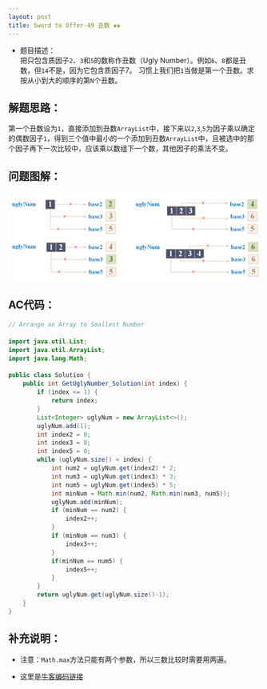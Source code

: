 ```yaml
---
layout: post
title: Sword to Offer-49 丑数 ❀❀
---
```


* 题目描述：  
把只包含质因子`2`、`3`和`5`的数称作丑数（Ugly Number）。例如`6`、`8`都是丑数，但`14`不是，因为它包含质因子7。 习惯上我们把`1`当做是第一个丑数。求按从小到大的顺序的第`N`个丑数。


## 解题思路：

第一个丑数设为`1`，直接添加到丑数`ArrayList`中，接下来以`2`,`3`,`5`为因子乘以确定的偶数因子`1`，得到三个值中最小的一个添加到丑数`ArrayList`中，且被选中的那个因子再下一次比较中，应该乘以数组下一个数，其他因子的乘法不变。  


## 问题图解：

<center>
    <img src="/assets/img/blog/sword-offer-49.png">
</center>


## AC代码：

```java
// Arrange an Array to Smallest Number

import java.util.List;
import java.util.ArrayList;
import java.lang.Math;

public class Solution {
    public int GetUglyNumber_Solution(int index) {
        if (index <= 1) {
            return index;
        }
        List<Integer> uglyNum = new ArrayList<>();
        uglyNum.add(1);
        int index2 = 0;
        int index3 = 0;
        int index5 = 0;
        while (uglyNum.size() < index) {
            int num2 = uglyNum.get(index2) * 2;
            int num3 = uglyNum.get(index3) * 3;
            int num5 = uglyNum.get(index5) * 5;
            int minNum = Math.min(num2, Math.min(num3, num5));
            uglyNum.add(minNum);
            if (minNum == num2) {
                index2++;
            }
            if (minNum == num3) {
                index3++;
            }
            if(minNum == num5) {
                index5++;
            }
        }
        return uglyNum.get(uglyNum.size()-1);
    }
}
```


## 补充说明： 

* 注意：`Math.max`方法只能有两个参数，所以三数比较时需要用两遍。  
   
* 这里是[牛客编码链接](https://www.nowcoder.com/practice/6aa9e04fc3794f68acf8778237ba065b?tpId=13&&tqId=11186&rp=1&ru=/ta/coding-interviews&qru=/ta/coding-interviews/question-ranking)